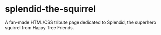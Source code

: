 # splendid-the-squirrel
A fan-made HTML/CSS tribute page dedicated to Splendid, the superhero squirrel from Happy Tree Friends.
